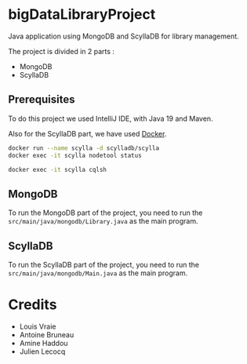 # bigDataLibraryProject
Java application using MongoDB and ScyllaDB for library management.

The project is divided in 2 parts :
- MongoDB
- ScyllaDB

## Prerequisites

To do this project we used IntelliJ IDE, with Java 19 and Maven.

Also for the ScyllaDB part, we have used [Docker](https://hub.docker.com/r/scylladb/scylla).

```bash
docker run --name scylla -d scylladb/scylla
docker exec -it scylla nodetool status
```

```bash
docker exec -it scylla cqlsh
```


## MongoDB

To run the MongoDB part of the project, you need to run the `src/main/java/mongodb/Library.java` as the main program.

## ScyllaDB

To run the ScyllaDB part of the project, you need to run the `src/main/java/mongodb/Main.java` as the main program.

# Credits

- Louis Vraie
- Antoine Bruneau
- Amine Haddou
- Julien Lecocq